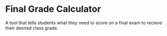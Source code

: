# Final Grade Calculator

A tool that tells students what they need to score on a final exam to recieve their desired class grade. 
